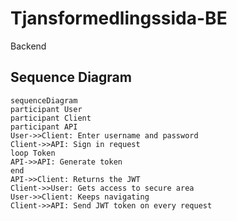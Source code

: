 # Tjansformedlingssida-BE
Backend

<h2>Sequence Diagram</h2>

```mermaid
sequenceDiagram
participant User
participant Client
participant API
User->>Client: Enter username and password
Client->>API: Sign in request
loop Token
API->>API: Generate token
end
API->>Client: Returns the JWT
Client->>User: Gets access to secure area
User->>Client: Keeps navigating
Client->>API: Send JWT token on every request
```
